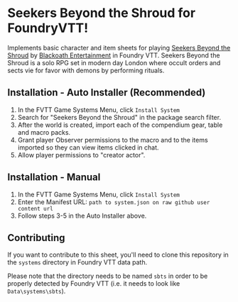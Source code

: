 # Seekers Beyond the Shroud for FoundryVTT!

Implements basic character and item sheets for playing [Seekers Beyond the Shroud](https://www.exaltedfuneral.com/products/seekers-beyond-the-shroud) by [Blackoath Entertainment](https://blackoathgames.com) in Foundry VTT. Seekers Beyond the Shroud is a solo RPG set in modern day London where occult orders and sects vie for favor with demons by performing rituals.

## Installation - Auto Installer (Recommended)

1. In the FVTT Game Systems Menu, click `Install System`
2. Search for "Seekers Beyond the Shroud" in the package search filter.
3. After the world is created, import each of the compendium gear, table and macro packs.
4. Grant player Observer permissions to the macro and to the items imported so they can view items clicked in chat.
5. Allow player permissions to "creator actor".

## Installation - Manual

1. In the FVTT Game Systems Menu, click `Install System`
2. Enter the Manifest URL: `path to system.json on raw github user content url`
3. Follow steps 3-5 in the Auto Installer above.

## Contributing

If you want to contribute to this sheet, you'll need to clone this repository in the `systems` directory in Foundry VTT data path.

Please note that the directory needs to be named `sbts` in order to be properly detected by Foundry VTT (i.e. it needs to look like `Data\systems\sbts`).
